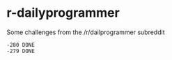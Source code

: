 # r-dailyprogrammer
Some challenges from the /r/dailprogrammer subreddit

    -280 DONE
    -279 DONE
